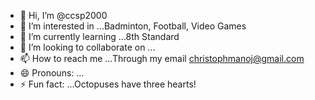 - 👋 Hi, I’m @ccsp2000
- 👀 I’m interested in ...Badminton, Football, Video Games
- 🌱 I’m currently learning ...8th Standard
- 💞️ I’m looking to collaborate on ...
- 📫 How to reach me ...Through my email  christophmanoj@gmail.com
- 😄 Pronouns: ...
- ⚡ Fun fact: ...Octopuses have three hearts!

<!---
ccsp2000/ccsp2000 is a ✨ special ✨ repository because its `README.md` (this file) appears on your GitHub profile.
You can click the Preview link to take a look at your changes.
--->
